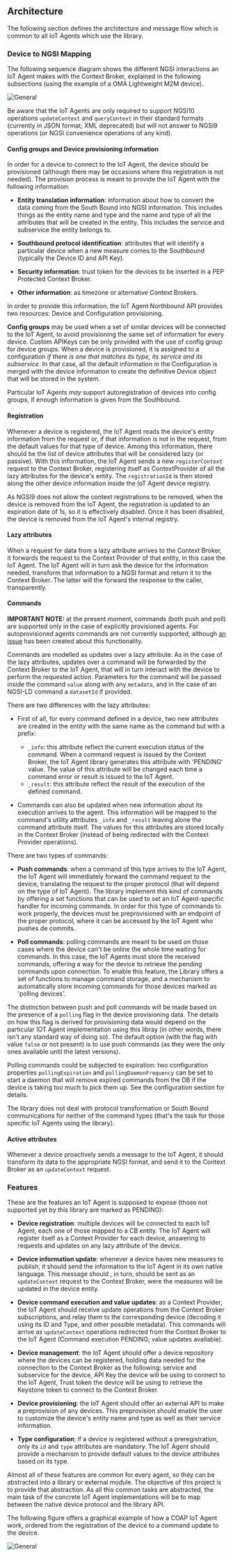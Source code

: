 ## Architecture

The following section defines the architecture and message flow which is common to all IoT Agents which use the library.

### Device to NGSI Mapping

The following sequence diagram shows the different NGSI interactions an IoT Agent makes with the Context Broker,
explained in the following subsections (using the example of a OMA Lightweight M2M device).

![General ](../img/ngsiInteractions.png 'NGSI Interactions')

Be aware that the IoT Agents are only required to support NGSI10 operations `updateContext` and `queryContext` in their
standard formats (currently in JSON format; XML deprecated) but will not answer to NGSI9 operations (or NGSI convenience
operations of any kind).

#### Config groups and Device provisioning information

In order for a device to connect to the IoT Agent, the device should be provisioned (although there may be occasions
where this registration is not needed). The provision process is meant to provide the IoT Agent with the following
information:

-   **Entity translation information**: information about how to convert the data coming from the South Bound into NGSI
    information. This includes things as the entity name and type and the name and type of all the attributes that will
    be created in the entity. This includes the service and subservice the entity belongs to.

-   **Southbound protocol identification**: attributes that will identify a particular device when a new measure comes
    to the Southbound (typically the Device ID and API Key).

-   **Security information**: trust token for the devices to be inserted in a PEP Protected Context Broker.

-   **Other information**: as timezone or alternative Context Brokers.

In order to provide this information, the IoT Agent Northbound API provides two resources: Device and Configuration
provisioning.

**Config groups** may be used when a set of similar devices will be connected to the IoT Agent, to avoid provisioning
the same set of information for every device. Custom APIKeys can be only provided with the use of config group for
device groups. When a device is provisioned, it is assigned to a configuration _if there is one that matches its type,
its service and its subservice_. In that case, all the default information in the Configuration is merged with the
device information to create the definitive Device object that will be stored in the system.

Particular IoT Agents _may_ support autoregistration of devices into config groups, if enough information is given from
the Southbound.

#### Registration

Whenever a device is registered, the IoT Agent reads the device's entity information from the request or, if that
information is not in the request, from the default values for that type of device. Among this information, there should
be the list of device attributes that will be considered lazy (or passive). With this information, the IoT Agent sends a
new `registerContext` request to the Context Broker, registering itself as ContextProvider of all the lazy attributes
for the device's entity. The `registrationId` is then stored along the other device information inside the IoT Agent
device registry.

As NGSI9 does not allow the context registrations to be removed, when the device is removed from the IoT Agent, the
registration is updated to an expiration date of 1s, so it is effectively disabled. Once it has been disabled, the
device is removed from the IoT Agent's internal registry.

#### Lazy attributes

When a request for data from a lazy attribute arrives to the Context Broker, it forwards the request to the Context
Provider of that entity, in this case the IoT Agent. The IoT Agent will in turn ask the device for the information
needed, transform that information to a NGSI format and return it to the Context Broker. The latter will the forward the
response to the caller, transparently.

#### Commands

**IMPORTANT NOTE:** at the present moment, commands (both push and poll) are supported only in the case of explicitly
provisioned agents. For autoprovisioned agents commands are not currently supported, although
[an issue](https://github.com/telefonicaid/iotagent-node-lib/issues/572) has been created about this functionality.

Commands are modelled as updates over a lazy attribute. As in the case of the lazy attributes, updates over a command
will be forwarded by the Context Broker to the IoT Agent, that will in turn interact with the device to perform the
requested action. Parameters for the command will be passed inside the command `value` along with any `metadata`, and in
the case of an NGSI-LD command a `datasetId` if provided.

There are two differences with the lazy attributes:

-   First of all, for every command defined in a device, two new attributes are created in the entity with the same name
    as the command but with a prefix:

    -   `_info`: this attribute reflect the current execution status of the command. When a command request is issued by
        the Context Broker, the IoT Agent library generates this attribute with 'PENDING' value. The value of this
        attribute will be changed each time a command error or result is issued to the IoT Agent.
    -   `_result`: this attribute reflect the result of the execution of the defined command.

-   Commands can also be updated when new information about its execution arrives to the agent. This information will be
    mapped to the command's utility attributes `_info` and `_result` leaving alone the command attribute itself. The
    values for this attributes are stored locally in the Context Broker (instead of being redirected with the Context
    Provider operations).

There are two types of commands:

-   **Push commands**: when a command of this type arrives to the IoT Agent, the IoT Agent will immediately forward the
    command request to the device, translating the request to the proper protocol (that will depend on the type of IoT
    Agent). The library implement this kind of commands by offering a set functions that can be used to set an IoT
    Agent-specific handler for incoming commands. In order for this type of commands to work properly, the devices must
    be preprovisioned with an endpoint of the proper protocol, where it can be accessed by the IoT Agent who pushes de
    commits.

-   **Poll commands**: polling commands are meant to be used on those cases where the device can't be online the whole
    time waiting for commands. In this case, the IoT Agents must store the received commands, offering a way for the
    device to retrieve the pending commands upon connection. To enable this feature, the Library offers a set of
    functions to manage command storage, and a mechanism to automatically store incoming commands for those devices
    marked as 'polling devices'.

The distinction between push and poll commands will be made based on the presence of a `polling` flag in the device
provisioning data. The details on how this flag is derived for provisioning data would depend on the particular IOT
Agent implementation using this libray (in other words, there isn't any standard way of doing so). The default option
(with the flag with value `false` or not present) is to use push commands (as they were the only ones available until
the latest versions).

Polling commands could be subjected to expiration: two configuration properties `pollingExpiration` and
`pollingDaemonFrequency` can be set to start a daemon that will remove expired commands from the DB if the device is
taking too much to pick them up. See the configuration section for details.

The library does not deal with protocol transformation or South Bound communications for neither of the command types
(that's the task for those specific IoT Agents using the library).

#### Active attributes

Whenever a device proactively sends a message to the IoT Agent, it should transform its data to the appropriate NGSI
format, and send it to the Context Broker as an `updateContext` request.

### Features

These are the features an IoT Agent is supposed to expose (those not supported yet by this library are marked as
PENDING):

-   **Device registration**: multiple devices will be connected to each IoT Agent, each one of those mapped to a CB
    entity. The IoT Agent will register itself as a Context Provider for each device, answering to requests and updates
    on any lazy attribute of the device.

-   **Device information update**: whenever a device haves new measures to publish, it should send the information to
    the IoT Agent in its own native language. This message should , in turn, should be sent as an `updateContext`
    request to the Context Broker, were the measures will be updated in the device entity.

-   **Device command execution and value updates**: as a Context Provider, the IoT Agent should receive update
    operations from the Context Broker subscriptions, and relay them to the corresponding device (decoding it using its
    ID and Type, and other possible metadata). This commands will arrive as `updateContext` operations redirected from
    the Context Broker to the IoT Agent (Command execution PENDING; value updates available).

-   **Device management**: the IoT Agent should offer a device repository where the devices can be registered, holding
    data needed for the connection to the Context Broker as the following: service and subservice for the device, API
    Key the device will be using to connect to the IoT Agent, Trust token the device will be using to retrieve the
    Keystone token to connect to the Context Broker.

-   **Device provisioning**: the IoT Agent should offer an external API to make a preprovision of any devices. This
    preprovision should enable the user to customize the device's entity name and type as well as their service
    information.

-   **Type configuration**: if a device is registered without a preregistration, only its `id` and `type` attributes are
    mandatory. The IoT Agent should provide a mechanism to provide default values to the device attributes based on its
    type.

Almost all of these features are common for every agent, so they can be abstracted into a library or external module.
The objective of this project is to provide that abstraction. As all this common tasks are abstracted, the main task of
the concrete IoT Agent implementations will be to map between the native device protocol and the library API.

The following figure offers a graphical example of how a COAP IoT Agent work, ordered from the registration of the
device to a command update to the device.

![General ](../img/iotAgentLib.png 'Architecture Overview')

